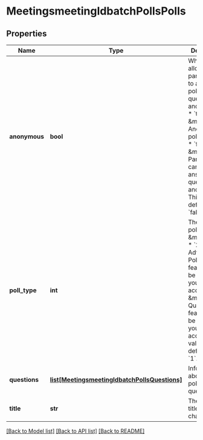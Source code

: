 # MeetingsmeetingIdbatchPollsPolls

## Properties
Name | Type | Description | Notes
------------ | ------------- | ------------- | -------------
**anonymous** | **bool** | Whether to allow meeting participants to answer poll questions anonymously:  * &#x60;true&#x60; &amp;mdash; Anonymous polls enabled.  * &#x60;false&#x60; &amp;mdash; Participants cannot answer poll questions anonymously.   This value defaults to &#x60;false&#x60;. | [optional] [default to False]
**poll_type** | **int** | The type of poll:  * &#x60;1&#x60; &amp;mdash; Poll.  * &#x60;2&#x60; &amp;mdash; Advanced Poll. This feature must be enabled in your Zoom account.  * &#x60;3&#x60; &amp;mdash; Quiz. This feature must be enabled in your Zoom account.    This value defaults to &#x60;1&#x60;. | [optional] [default to Poll_typeEnum._1]
**questions** | [**list[MeetingsmeetingIdbatchPollsQuestions]**](MeetingsmeetingIdbatchPollsQuestions.md) | Information about the poll&#x27;s questions. | [optional] 
**title** | **str** | The poll&#x27;s title, up to 64 characters. | [optional] 

[[Back to Model list]](../README.md#documentation-for-models) [[Back to API list]](../README.md#documentation-for-api-endpoints) [[Back to README]](../README.md)

